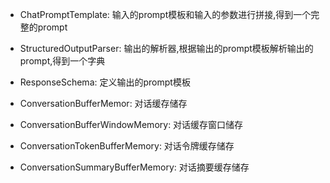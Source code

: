* ChatPromptTemplate: 输入的prompt模板和输入的参数进行拼接,得到一个完整的prompt
* StructuredOutputParser: 输出的解析器,根据输出的prompt模板解析输出的prompt,得到一个字典
* ResponseSchema: 定义输出的prompt模板

* ConversationBufferMemor: 对话缓存储存
* ConversationBufferWindowMemory: 对话缓存窗口储存
* ConversationTokenBufferMemory: 对话令牌缓存储存
* ConversationSummaryBufferMemory: 对话摘要缓存储存


